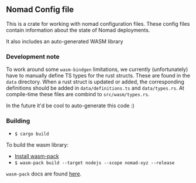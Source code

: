 ## Nomad Config file

This is a crate for working with nomad configuration files. These config files
contain information about the state of Nomad deployments.

It also includes an auto-generated WASM library

### Development note

To work around some `wasm-bindgen` limitations, we currently (unfortunately)
have to manually define TS types for the rust structs. These are found in the
`data` directory. When a rust struct is updated or added, the corresponding
definitions should be added in `data/definitions.ts` and `data/types.rs`. At
compile-time these files are combind to `src/wasm/types.rs`.

In the future it'd be cool to auto-generate this code :)

### Building

- `$ cargo build`

To build the wasm library:

- [Install wasm-pack](https://rustwasm.github.io/wasm-pack/installer/)
- `$ wasm-pack build --target nodejs --scope nomad-xyz --release`

`wasm-pack` docs are found [here](https://rustwasm.github.io/wasm-pack/book/).
